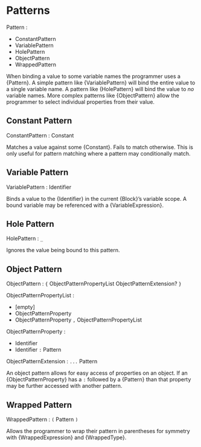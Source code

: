 # Patterns

Pattern :
  - ConstantPattern
  - VariablePattern
  - HolePattern
  - ObjectPattern
  - WrappedPattern

When binding a value to some variable names the programmer uses a {Pattern}. A simple pattern like {VariablePattern} will bind the entire value to a single variable name. A pattern like {HolePattern} will bind the value to *no* variable names. More complex patterns like {ObjectPattern} allow the programmer to select individual properties from their value.

## Constant Pattern

ConstantPattern : Constant

Matches a value against some {Constant}. Fails to match otherwise. This is only useful for pattern matching where a pattern may conditionally match.

## Variable Pattern

VariablePattern : Identifier

Binds a value to the {Identifier} in the current {Block}’s variable scope. A bound variable may be referenced with a {VariableExpression}.

## Hole Pattern

HolePattern : `_`

Ignores the value being bound to this pattern.

## Object Pattern

ObjectPattern : `{` ObjectPatternPropertyList ObjectPatternExtension? `}`

ObjectPatternPropertyList :
  - [empty]
  - ObjectPatternProperty
  - ObjectPatternProperty `,` ObjectPatternPropertyList

ObjectPatternProperty :
  - Identifier
  - Identifier `:` Pattern

ObjectPatternExtension : `...` Pattern

An object pattern allows for easy access of properties on an object. If an {ObjectPatternProperty} has a `:` followed by a {Pattern} than that property may be further accessed with another pattern.

## Wrapped Pattern

WrappedPattern : `(` Pattern `)`

Allows the programmer to wrap their pattern in parentheses for symmetry with {WrappedExpression} and {WrappedType}.
